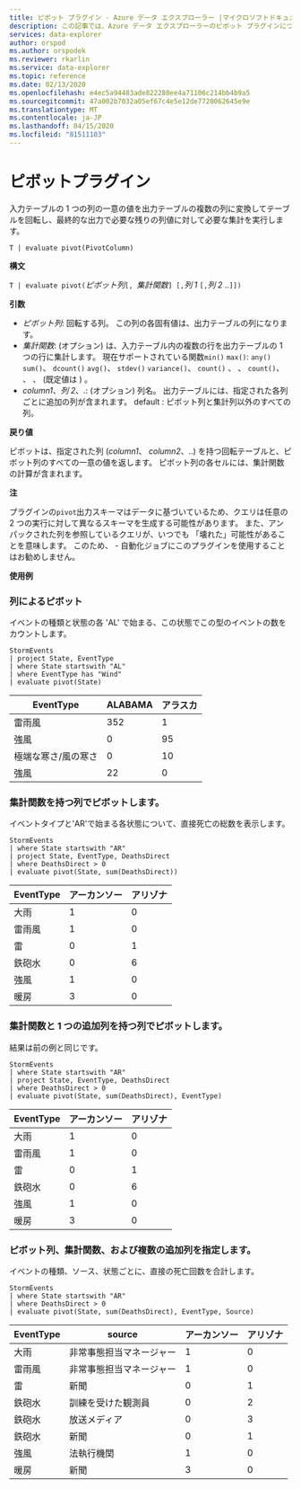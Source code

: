 ```yaml
---
title: ピボット プラグイン - Azure データ エクスプローラー |マイクロソフトドキュメント
description: この記事では、Azure データ エクスプローラーのピボット プラグインについて説明します。
services: data-explorer
author: orspod
ms.author: orspodek
ms.reviewer: rkarlin
ms.service: data-explorer
ms.topic: reference
ms.date: 02/13/2020
ms.openlocfilehash: e4ec5a94483ade822280ee4a71106c214bb4b9a5
ms.sourcegitcommit: 47a002b7032a05ef67c4e5e12de7720062645e9e
ms.translationtype: MT
ms.contentlocale: ja-JP
ms.lasthandoff: 04/15/2020
ms.locfileid: "81511103"
---
```

# <a name="pivot-plugin"></a>ピボットプラグイン

入力テーブルの 1 つの列の一意の値を出力テーブルの複数の列に変換してテーブルを回転し、最終的な出力で必要な残りの列値に対して必要な集計を実行します。

```kusto
T | evaluate pivot(PivotColumn)
```

**構文**

`T | evaluate pivot(`*ピボット列*`[, `*集計関数*`] [,`*列 1* `[,`*列 2* ..`]])`

**引数**

* *ピボット列*: 回転する列。 この列の各固有値は、出力テーブルの列になります。
* *集計関数*: (オプション) は、入力テーブル内の複数の行を出力テーブルの 1 つの行に集計します。 現在サポートされている関数`min()` `max()`: `any()` `sum()`、 `dcount()` `avg()`、 `stdev()` `variance()`、 `count()` 、 、 `count()`、 、 、 (既定値は ) 。
* *column1*、*列 2*、.: (オプション) 列名。 出力テーブルには、指定された各列ごとに追加の列が含まれます。 default : ピボット列と集計列以外のすべての列。

**戻り値**

ピボットは、指定された列 (*column1*、 *column2*、..) を持つ回転テーブルと、ピボット列のすべての一意の値を返します。 ピボット列の各セルには、集計関数の計算が含まれます。

**注**

プラグインの`pivot`出力スキーマはデータに基づいているため、クエリは任意の 2 つの実行に対して異なるスキーマを生成する可能性があります。 また、アンパックされた列を参照しているクエリが、いつでも 「壊れた」可能性があることを意味します。 このため、 - 自動化ジョブにこのプラグインを使用することはお勧めしません。

**使用例**

### <a name="pivot-by-a-column"></a>列によるピボット

イベントの種類と状態の各 'AL' で始まる、この状態でこの型のイベントの数をカウントします。

```kusto
StormEvents
| project State, EventType 
| where State startswith "AL" 
| where EventType has "Wind" 
| evaluate pivot(State)
```

|EventType|ALABAMA|アラスカ|
|---|---|---|
|雷雨風|352|1|
|強風|0|95|
|極端な寒さ/風の寒さ|0|10|
|強風|22|0|


### <a name="pivot-by-a-column-with-aggregation-function"></a>集計関数を持つ列でピボットします。

イベントタイプと'AR'で始まる各状態について、直接死亡の総数を表示します。

```kusto
StormEvents 
| where State startswith "AR" 
| project State, EventType, DeathsDirect 
| where DeathsDirect > 0
| evaluate pivot(State, sum(DeathsDirect))
```

|EventType|アーカンソー|アリゾナ|
|---|---|---|
|大雨|1|0|
|雷雨風|1|0|
|雷|0|1|
|鉄砲水|0|6|
|強風|1|0|
|暖房|3|0|


### <a name="pivot-by-a-column-with-aggregation-function-and-a-single-additional-column"></a>集計関数と 1 つの追加列を持つ列でピボットします。

結果は前の例と同じです。

```kusto
StormEvents 
| where State startswith "AR" 
| project State, EventType, DeathsDirect 
| where DeathsDirect > 0
| evaluate pivot(State, sum(DeathsDirect), EventType)
```

|EventType|アーカンソー|アリゾナ|
|---|---|---|
|大雨|1|0|
|雷雨風|1|0|
|雷|0|1|
|鉄砲水|0|6|
|強風|1|0|
|暖房|3|0|


### <a name="specify-the-pivoted-column-aggregation-function-and-multiple-additional-columns"></a>ピボット列、集計関数、および複数の追加列を指定します。

イベントの種類、ソース、状態ごとに、直接の死亡回数を合計します。

```kusto
StormEvents 
| where State startswith "AR" 
| where DeathsDirect > 0
| evaluate pivot(State, sum(DeathsDirect), EventType, Source)
```

|EventType|source|アーカンソー|アリゾナ|
|---|---|---|---|
|大雨|非常事態担当マネージャー|1|0|
|雷雨風|非常事態担当マネージャー|1|0|
|雷|新聞|0|1|
|鉄砲水|訓練を受けた観測員|0|2|
|鉄砲水|放送メディア|0|3|
|鉄砲水|新聞|0|1|
|強風|法執行機関|1|0|
|暖房|新聞|3|0|